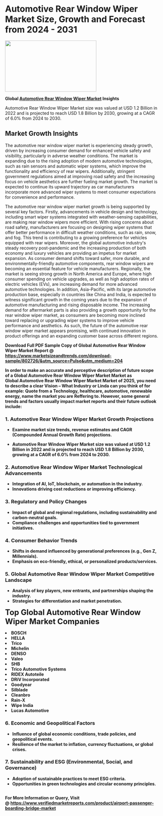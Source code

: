 <H1>Automotive Rear Window Wiper Market Size, Growth and Forecast from 2024 - 2031</H1><img class="aligncenter size-medium wp-image-584254" src="https://thirdeyenews.in/wp-content/uploads/2024/09/Global-Market-Research-300x168.jpeg" alt="" width="300" height="168" /><p><strong>Global&nbsp;<a href="https://www.marketsizeandtrends.com/download-sample/802726/&amp;utm_source=Pulse&amp;utm_medium=204">Automotive Rear Window Wiper Market</a> Insights</strong></p><p>Automotive Rear Window Wiper Market size was valued at USD 1.2 Billion in 2022 and is projected to reach USD 1.8 Billion by 2030, growing at a CAGR of 6.0% from 2024 to 2030.</p><p><h2>Market Growth Insights</h2> <p>The automotive rear window wiper market is experiencing steady growth, driven by increasing consumer demand for enhanced vehicle safety and visibility, particularly in adverse weather conditions. The market is expanding due to the rising adoption of modern automotive technologies, such as rain sensors and automatic wiper systems, which improve the functionality and efficiency of rear wipers. Additionally, stringent government regulations aimed at improving road safety and the increasing focus on vehicle aesthetics are further fueling market growth. The market is expected to continue its upward trajectory as car manufacturers incorporate more advanced wiper systems to meet consumer expectations for convenience and performance.</p> <p><strong></strong></p> <p>The automotive rear window wiper market growth is being supported by several key factors. Firstly, advancements in vehicle design and technology, including smart wiper systems integrated with weather-sensing capabilities, are making rear window wipers more efficient. With rising concerns about road safety, manufacturers are focusing on designing wiper systems that offer better performance in difficult weather conditions, such as rain, snow, and fog. This trend is contributing to a growing preference for vehicles equipped with rear wipers. Moreover, the global automotive industry's steady recovery post-pandemic and the increasing production of both economy and luxury vehicles are providing an impetus for market expansion. As consumer demand shifts toward safer, more durable, and environmentally-friendly automotive components, rear window wipers are becoming an essential feature for vehicle manufacturers. Regionally, the market is seeing strong growth in North America and Europe, where high consumer spending on vehicle upgrades, as well as high adoption rates of electric vehicles (EVs), are increasing demand for more advanced automotive technologies. In addition, Asia-Pacific, with its large automotive production base, especially in countries like China and India, is expected to witness significant growth in the coming years due to the expansion of automotive manufacturing and rising disposable income. The increasing demand for aftermarket parts is also providing a growth opportunity for the rear window wiper market, as consumers are becoming more inclined toward replacing or upgrading wiper systems to improve vehicle performance and aesthetics. As such, the future of the automotive rear window wiper market appears promising, with continued innovation in product offerings and an expanding customer base across different regions.</p> <p><strong></p><p><span class=""><strong>Download Full PDF Sample Copy of Global Automotive Rear Window Wiper Market Report</strong> @ <a href="https://www.marketsizeandtrends.com/download-sample/802726/&amp;utm_source=Pulse&amp;utm_medium=204" target="_blank">https://www.marketsizeandtrends.com/download-sample/802726/&amp;utm_source=Pulse&amp;utm_medium=204</a></span></p><p>In order to make an accurate and perceptive description of future scope of a Global&nbsp;Automotive Rear Window Wiper Market Market as Global&nbsp;Automotive Rear Window Wiper Market Market of 2025, you need to describe a clear Vision &ndash; What Industry or Linda can you think of for example: Quote from a Technology, healthcare, automotive, renewable energy, name the market you are Reffering to. However, some general trends and factors usually impact market reports and their future outlook include:</p><h3>1.&nbsp;<strong>Automotive Rear Window Wiper Market Growth Projections</strong></h3><ul><li>Examine market size trends, revenue estimates and CAGR (Compounded Annual Growth Rate) projections.</li><li><p>Automotive Rear Window Wiper Market size was valued at USD 1.2 Billion in 2022 and is projected to reach USD 1.8 Billion by 2030, growing at a CAGR of 6.0% from 2024 to 2030.</p></li></ul><h3>2.&nbsp;<strong>Automotive Rear Window Wiper Market Technological Advancements</strong></h3><ul><li>Integration of AI, IoT, blockchain, or automation in the industry.</li><li>Innovations driving cost reductions or improving efficiency.</li></ul><h3>3.&nbsp;<strong>Regulatory and Policy Changes</strong></h3><ul><li>Impact of global and regional regulations, including sustainability and carbon-neutral goals.</li><li>Compliance challenges and opportunities tied to government initiatives.</li></ul><h3>4.&nbsp;<strong>Consumer Behavior Trends</strong></h3><ul><li>Shifts in demand influenced by generational preferences (e.g., Gen Z, Millennials).</li><li>Emphasis on eco-friendly, ethical, or personalized products/services.</li></ul><h3>5.&nbsp;<strong>Global Automotive Rear Window Wiper Market Competitive Landscape</strong></h3><ul><li>Analysis of key players, new entrants, and partnerships shaping the industry.</li><li>Strategies for differentiation and market penetration.</li></ul><p data-pm-slice="1 1 []"><span style="color: inherit; font-family: inherit; font-size: 25px;">Top Global Automotive Rear Window Wiper Market Companies</span></p><div class="" data-test-id=""><p><li>BOSCH</li><li> HELLA</li><li> Trico</li><li> Michelin</li><li> DENSO</li><li> Valeo</li><li> SHB</li><li> Trico Automotive Systems</li><li> RIDEX Autoteile</li><li> DRiV Incorporated</li><li> Goodyear</li><li> Silblade</li><li> Cleanbro</li><li> Rain-X</li><li> Wipe India</li><li> Lucas Automotive</li></p></div><h3>6.&nbsp;<strong>Economic and Geopolitical Factors</strong></h3><ul><li>Influence of global economic conditions, trade policies, and geopolitical events.</li><li>Resilience of the market to inflation, currency fluctuations, or global crises.</li></ul><h3>7.&nbsp;<strong>Sustainability and ESG (Environmental, Social, and Governance)</strong></h3><ul><li>Adoption of sustainable practices to meet ESG criteria.</li><li>Opportunities in green technologies and circular economy principles.</li></ul><h2><strong style="font-size: 14px;">For More Information or Query, Visit @&nbsp;</strong><a style="background-color: #ffffff; font-size: 14px;" href="https://www.marketsizeandtrends.com/report/automotive-rear-window-wiper-market/" target="_blank">https://www.verifiedmarketreports.com/product/airport-passenger-boarding-bridge-market</a></h2>
